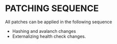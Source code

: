 PATCHING SEQUENCE
================

All patches can be applied in the following sequence

* Hashing and avalanch changes
* Externalizing health check changes.
